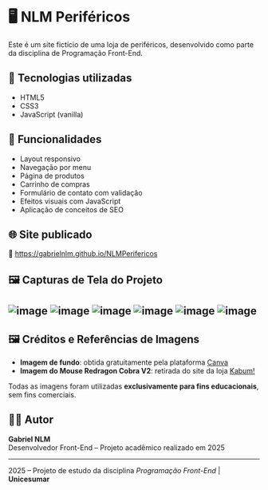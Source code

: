 # 🖥️ NLM Periféricos

Este é um site fictício de uma loja de periféricos, desenvolvido como parte da disciplina de Programação Front-End.

## 🚀 Tecnologias utilizadas
- HTML5
- CSS3
- JavaScript (vanilla)

## 📱 Funcionalidades
- Layout responsivo
- Navegação por menu
- Página de produtos
- Carrinho de compras
- Formulário de contato com validação
- Efeitos visuais com JavaScript
- Aplicação de conceitos de SEO

## 🌐 Site publicado
🔗 https://gabrielnlm.github.io/NLMPerifericos

## 🖼️ Capturas de Tela do Projeto
![image](https://github.com/user-attachments/assets/7913e849-0e12-41a6-b19f-9c41e5040f69)
![image](https://github.com/user-attachments/assets/e4e9df61-18c9-4050-bd1e-13ee1dc1815d)
![image](https://github.com/user-attachments/assets/313e9920-9d1e-4c61-bd66-900c333d8375)
![image](https://github.com/user-attachments/assets/6a9b0541-9f43-4cb1-a34b-f4175c9d604a)
![image](https://github.com/user-attachments/assets/d0638dce-6d14-4565-b3a2-1d17a4eb1eed)
![image](https://github.com/user-attachments/assets/b7d1e3c2-54c4-4f1a-bd98-cd81c0ef662f)
---
## 🖼️ Créditos e Referências de Imagens

- **Imagem de fundo**: obtida gratuitamente pela plataforma [Canva](https://www.canva.com/)
- **Imagem do Mouse Redragon Cobra V2**: retirada do site da loja [Kabum!](https://www.kabum.com.br)

Todas as imagens foram utilizadas **exclusivamente para fins educacionais**, sem fins comerciais.

## 👨‍💻 Autor

**Gabriel NLM**  
Desenvolvedor Front-End – Projeto acadêmico realizado em 2025

---

2025 – Projeto de estudo da disciplina *Programação Front-End* | **Unicesumar**

